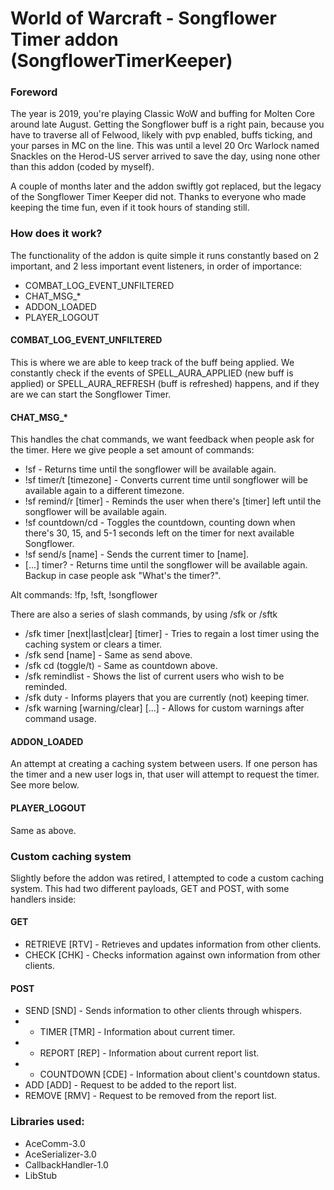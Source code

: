 # World of Warcraft - Songflower Timer addon (SongflowerTimerKeeper)

### Foreword
The year is 2019, you're playing Classic WoW and buffing for Molten Core around late August. Getting the Songflower buff is a right pain, because you have to traverse all of Felwood, likely with pvp enabled, buffs ticking, and your parses in MC on the line. This was until a level 20 Orc Warlock named Snackles on the Herod-US server arrived to save the day, using none other than this addon (coded by myself).

A couple of months later and the addon swiftly got replaced, but the legacy of the Songflower Timer Keeper did not. Thanks to everyone who made keeping the time fun, even if it took hours of standing still.

### How does it work?
The functionality of the addon is quite simple it runs constantly based on 2 important, and 2 less important event listeners, in order of importance:
* COMBAT_LOG_EVENT_UNFILTERED
* CHAT_MSG_*
* ADDON_LOADED
* PLAYER_LOGOUT

#### COMBAT_LOG_EVENT_UNFILTERED
This is where we are able to keep track of the buff being applied. We constantly check if the events of SPELL_AURA_APPLIED (new buff is applied) or SPELL_AURA_REFRESH (buff is refreshed) happens, and if they are we can start the Songflower Timer.

#### CHAT_MSG_*
This handles the chat commands, we want feedback when people ask for the timer. Here we give people a set amount of commands:
* !sf                    - Returns time until the songflower will be available again.
* !sf timer/t [timezone] - Converts current time until songflower will be available again to a different timezone.
* !sf remind/r [timer]   - Reminds the user when there's [timer] left until the songflower will be available again.
* !sf countdown/cd       - Toggles the countdown, counting down when there's 30, 15, and 5-1 seconds left on the timer for next available Songflower.
* !sf send/s [name]      - Sends the current timer to [name].
* [...] timer?           - Returns time until the songflower will be available again. Backup in case people ask "What's the timer?".

Alt commands: !fp, !sft, !songflower

There are also a series of slash commands, by using /sfk or /sftk
* /sfk timer [next|last|clear] [timer] - Tries to regain a lost timer using the caching system or clears a timer.
* /sfk send [name]                     - Same as send above.
* /sfk cd (toggle/t)                   - Same as countdown above.
* /sfk remindlist                      - Shows the list of current users who wish to be reminded.
* /sfk duty                            - Informs players that you are currently (not) keeping timer.
* /sfk warning [warning/clear] [...]   - Allows for custom warnings after command usage.

#### ADDON_LOADED
An attempt at creating a caching system between users. If one person has the timer and a new user logs in, that user will attempt to request the timer. See more below.

#### PLAYER_LOGOUT
Same as above.

### Custom caching system
Slightly before the addon was retired, I attempted to code a custom caching system. This had two different payloads, GET and POST, with some handlers inside:
#### GET
* RETRIEVE [RTV] - Retrieves and updates information from other clients.
* CHECK [CHK]    - Checks information against own information from other clients.

#### POST
* SEND [SND]        - Sends information to other clients through whispers.
* - TIMER [TMR]     - Information about current timer.
* - REPORT [REP]    - Information about current report list.
* - COUNTDOWN [CDE] - Information about client's countdown status.
* ADD [ADD]         - Request to be added to the report list.
* REMOVE [RMV]      - Request to be removed from the report list.

### Libraries used:
* AceComm-3.0
* AceSerializer-3.0
* CallbackHandler-1.0
* LibStub
